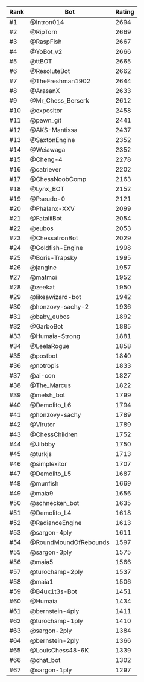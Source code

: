 Rank|Bot|Rating
---|---|---
#1|@Intron014|2694
#2|@RipTorn|2669
#3|@RaspFish|2667
#4|@YoBot_v2|2666
#5|@ttBOT|2665
#6|@ResoluteBot|2662
#7|@TheFreshman1902|2644
#8|@ArasanX|2633
#9|@Mr_Chess_Berserk|2612
#10|@expositor|2458
#11|@pawn_git|2441
#12|@AKS-Mantissa|2437
#13|@SaxtonEngine|2352
#14|@Weiawaga|2352
#15|@Cheng-4|2278
#16|@catriever|2202
#17|@ChessNoobComp|2163
#18|@Lynx_BOT|2152
#19|@Pseudo-0|2121
#20|@Phalanx-XXV|2099
#21|@FataliiBot|2054
#22|@eubos|2053
#23|@ChessatronBot|2029
#24|@Goldfish-Engine|1998
#25|@Boris-Trapsky|1995
#26|@jangine|1957
#27|@matmoi|1952
#28|@zeekat|1950
#29|@likeawizard-bot|1942
#30|@honzovy-sachy-2|1936
#31|@baby_eubos|1892
#32|@GarboBot|1885
#33|@Humaia-Strong|1881
#34|@LeelaRogue|1858
#35|@postbot|1840
#36|@notropis|1833
#37|@ai-con|1827
#38|@The_Marcus|1822
#39|@melsh_bot|1799
#40|@Demolito_L6|1794
#41|@honzovy-sachy|1789
#42|@Virutor|1789
#43|@ChessChildren|1752
#44|@Jibbby|1750
#45|@turkjs|1713
#46|@simplexitor|1707
#47|@Demolito_L5|1687
#48|@munfish|1669
#49|@maia9|1656
#50|@schnecken_bot|1635
#51|@Demolito_L4|1618
#52|@RadianceEngine|1613
#53|@sargon-4ply|1611
#54|@RoundMoundOfRebounds|1597
#55|@sargon-3ply|1575
#56|@maia5|1566
#57|@turochamp-2ply|1537
#58|@maia1|1506
#59|@B4ux1t3s-Bot|1451
#60|@Humaia|1434
#61|@bernstein-4ply|1411
#62|@turochamp-1ply|1410
#63|@sargon-2ply|1384
#64|@bernstein-2ply|1366
#65|@LouisChess48-6K|1339
#66|@chat_bot|1302
#67|@sargon-1ply|1297
